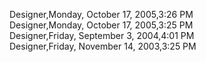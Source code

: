 ﻿Designer,Monday, October 17, 2005,3:26 PM  Designer,Monday, October 17, 2005,3:25 PM  Designer,Friday, September 3, 2004,4:01 PM  Designer,Friday, November 14, 2003,3:25 PM